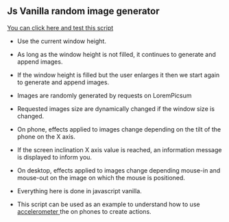 ## Js Vanilla random image generator


[You can click here and test this script](https://js.simschab.fr/picgenerator/index.html)

- Use the current window height.

- As long as the window height is not filled, it continues to generate and append images.

- If the window height is filled but the user enlarges it then we start again to generate and append images.

- Images are randomly generated by requests on LoremPicsum 

- Requested images size are dynamically changed if the window size is changed.

- On phone, effects applied to images change depending on the tilt of the phone on the X axis.

- If the screen inclination X axis value is reached, an information message is displayed to inform you.

- On desktop, effects applied to images change depending mouse-in and mouse-out on the image on which the mouse is positioned.

- Everything here is done in javascript vanilla.

- This script can be used as an example to understand how to use [accelerometer ](https://developer.mozilla.org/en-US/docs/Web/API/Accelerometer) the on phones to create actions.


